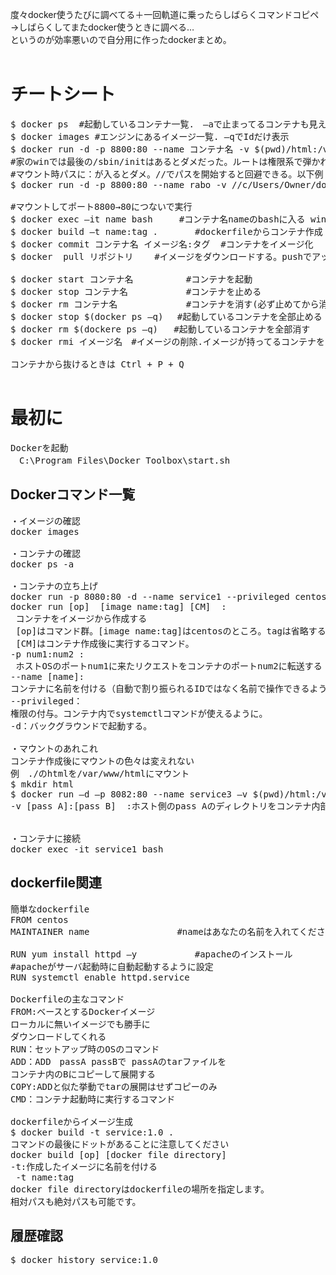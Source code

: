 度々docker使うたびに調べてる＋一回軌道に乗ったらしばらくコマンドコピペ→しばらくしてまたdocker使うときに調べる…<br>
というのが効率悪いので自分用に作ったdockerまとめ。<br>
<br>
# チートシート
<pre>
$ docker ps  #起動しているコンテナ一覧.　–aで止まってるコンテナも見える.－ｑでIDだけ表示
$ docker images #エンジンにあるイメージ一覧. –qでIdだけ表示
$ docker run -d -p 8800:80 --name コンテナ名 -v $(pwd)/html:/var/www/html --privileged イメージ名：タグ /sbin/init
#家のwinでは最後の/sbin/initはあるとダメだった。ルートは権限系で弾かれた
#マウント時パスに：が入るとダメ。//でパスを開始すると回避できる。以下例
$ docker run -d -p 8800:80 --name rabo -v //c/Users/Owner/docker/RTOS://home/sim --privileged centos //sbin/init

#マウントしてポート8800→80につないで実行
$ docker exec –it name bash     #コンテナ名nameのbashに入る winpty～で怒られるなら winpty docker execで
$ docker build –t name:tag .       #dockerfileからコンテナ作成
$ docker commit コンテナ名 イメージ名:タグ  #コンテナをイメージ化
$ docker  pull リポジトリ    #イメージをダウンロードする。pushでアップロード

$ docker start コンテナ名          #コンテナを起動
$ docker stop コンテナ名           #コンテナを止める
$ docker rm コンテナ名             #コンテナを消す(必ず止めてから消す)
$ docker stop $(docker ps –q) 　#起動しているコンテナを全部止める
$ docker rm $(dockere ps –q)   #起動しているコンテナを全部消す
$ docker rmi イメージ名　#イメージの削除.イメージが持ってるコンテナをすべて消す必要がある.

コンテナから抜けるときは Ctrl + P + Q

</pre>
# 最初に
<pre>
Dockerを起動
　C:\Program Files\Docker Toolbox\start.sh
</pre>
## Dockerコマンド一覧
<pre>
・イメージの確認
docker images

・コンテナの確認
docker ps -a

・コンテナの立ち上げ
docker run -p 8080:80 -d --name service1 --privileged centos 
docker run [op]  [image name:tag] [CM]  :
 コンテナをイメージから作成する
 [op]はコマンド群。[image name:tag]はcentosのところ。tagは省略すると自動でlatest。
 [CM]はコンテナ作成後に実行するコマンド。　
-p num1:num2 :
 ホストOSのポートnum1に来たリクエストをコンテナのポートnum2に転送する（ポートフォワーディング）
--name [name]:
コンテナに名前を付ける（自動で割り振られるIDではなく名前で操作できるようにする）
--privileged：
権限の付与。コンテナ内でsystemctlコマンドが使えるように。
-d：バックグラウンドで起動する。

・マウントのあれこれ
コンテナ作成後にマウントの色々は変えれない
例　./のhtmlを/var/www/htmlにマウント
$ mkdir html
$ docker run –d –p 8082:80 --name service3 –v $(pwd)/html:/var/www/html --privileged service:1.0 /sbin/init
-v [pass A]:[pass B]  :ホスト側のpass Aのディレクトリをコンテナ内部のpass B のディレクトリにマウントする。


・コンテナに接続
docker exec -it service1 bash
</pre>
## dockerfile関連
<pre>
簡単なdockerfile
FROM centos
MAINTAINER name　　　　　　　　　　#nameはあなたの名前を入れてください

RUN yum install httpd –y　　　　　　 #apacheのインストール　
#apacheがサーバ起動時に自動起動するように設定
RUN systemctl enable httpd.service   

Dockerfileの主なコマンド
FROM:ベースとするDockerイメージ
ローカルに無いイメージでも勝手に
ダウンロードしてくれる
RUN：セットアップ時のOSのコマンド
ADD：ADD　passA passBで passAのtarファイルを
コンテナ内のBにコピーして展開する
COPY:ADDと似た挙動でtarの展開はせずコピーのみ
CMD：コンテナ起動時に実行するコマンド

dockerfileからイメージ生成
$ docker build -t service:1.0 .
コマンドの最後にドットがあることに注意してください
docker build [op] [docker file directory]
-t:作成したイメージに名前を付ける
 -t name:tag
docker file directoryはdockerfileの場所を指定します。
相対パスも絶対パスも可能です。
</pre>
## 履歴確認
<pre>
$ docker history service:1.0
</pre>


